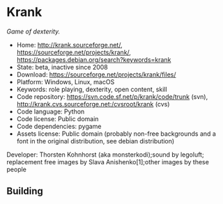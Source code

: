 # Krank

_Game of dexterity._

- Home: http://krank.sourceforge.net/, https://sourceforge.net/projects/krank/, https://packages.debian.org/search?keywords=krank
- State: beta, inactive since 2008
- Download: https://sourceforge.net/projects/krank/files/
- Platform: Windows, Linux, macOS
- Keywords: role playing, dexterity, open content, skill
- Code repository: https://svn.code.sf.net/p/krank/code/trunk (svn), http://krank.cvs.sourceforge.net:/cvsroot/krank (cvs)
- Code language: Python
- Code license: Public domain
- Code dependencies: pygame
- Assets license: Public domain (probably non-free backgrounds and a font in the original distribution, see debian distribution)

Developer: Thorsten Kohnhorst (aka monsterkodi);sound by legoluft; replacement free images by Slava Anishenko[1];other images by these people

## Building
